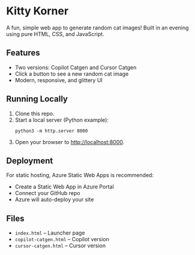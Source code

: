 # Kitty Korner

A fun, simple web app to generate random cat images!
Built in an evening using pure HTML, CSS, and JavaScript.

## Features

- Two versions: Copilot Catgen and Cursor Catgen
- Click a button to see a new random cat image
- Modern, responsive, and glittery UI

## Running Locally

1. Clone this repo.
2. Start a local server (Python example):
   ```
   python3 -m http.server 8000
   ```
3. Open your browser to [http://localhost:8000](http://localhost:8000).

## Deployment

For static hosting, Azure Static Web Apps is recommended:
- Create a Static Web App in Azure Portal
- Connect your GitHub repo
- Azure will auto-deploy your site

## Files

- `index.html` – Launcher page
- `copilot-catgen.html` – Copilot version
- `cursor-catgen.html` – Cursor version
